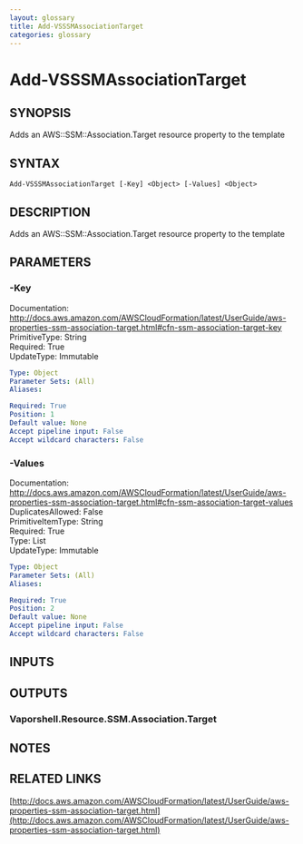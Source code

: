 ```yaml
---
layout: glossary
title: Add-VSSSMAssociationTarget
categories: glossary
---
```


# Add-VSSSMAssociationTarget

## SYNOPSIS
Adds an AWS::SSM::Association.Target resource property to the template

## SYNTAX

```
Add-VSSSMAssociationTarget [-Key] <Object> [-Values] <Object>
```

## DESCRIPTION
Adds an AWS::SSM::Association.Target resource property to the template

## PARAMETERS

### -Key
Documentation: http://docs.aws.amazon.com/AWSCloudFormation/latest/UserGuide/aws-properties-ssm-association-target.html#cfn-ssm-association-target-key    
PrimitiveType: String    
Required: True    
UpdateType: Immutable

```yaml
Type: Object
Parameter Sets: (All)
Aliases: 

Required: True
Position: 1
Default value: None
Accept pipeline input: False
Accept wildcard characters: False
```

### -Values
Documentation: http://docs.aws.amazon.com/AWSCloudFormation/latest/UserGuide/aws-properties-ssm-association-target.html#cfn-ssm-association-target-values    
DuplicatesAllowed: False    
PrimitiveItemType: String    
Required: True    
Type: List    
UpdateType: Immutable

```yaml
Type: Object
Parameter Sets: (All)
Aliases: 

Required: True
Position: 2
Default value: None
Accept pipeline input: False
Accept wildcard characters: False
```

## INPUTS

## OUTPUTS

### Vaporshell.Resource.SSM.Association.Target

## NOTES

## RELATED LINKS

[http://docs.aws.amazon.com/AWSCloudFormation/latest/UserGuide/aws-properties-ssm-association-target.html](http://docs.aws.amazon.com/AWSCloudFormation/latest/UserGuide/aws-properties-ssm-association-target.html)

